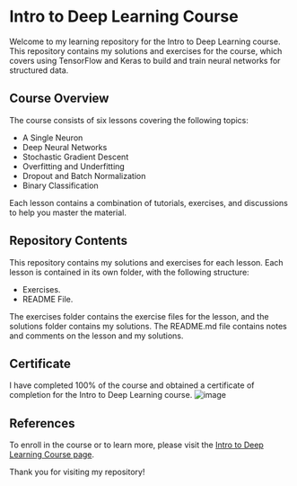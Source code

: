 # Intro to Deep Learning Course
Welcome to my learning repository for the Intro to Deep Learning course. This repository contains my solutions and exercises for the course, which covers using TensorFlow and Keras to build and train neural networks for structured data.

## Course Overview
The course consists of six lessons covering the following topics:

* A Single Neuron
* Deep Neural Networks
* Stochastic Gradient Descent
* Overfitting and Underfitting
* Dropout and Batch Normalization
* Binary Classification


Each lesson contains a combination of tutorials, exercises, and discussions to help you master the material.

## Repository Contents
This repository contains my solutions and exercises for each lesson. Each lesson is contained in its own folder, with the following structure:

* Exercises.
* README File.


The exercises folder contains the exercise files for the lesson, and the solutions folder contains my solutions. The README.md file contains notes and comments on the lesson and my solutions.

## Certificate
I have completed 100% of the course and obtained a certificate of completion for the Intro to Deep Learning course.
![image](https://user-images.githubusercontent.com/98628416/233754532-17aae396-a77a-4f30-bb41-60ca774663d0.png)

## References
To enroll in the course or to learn more, please visit the [Intro to Deep Learning Course page](https://www.kaggle.com/learn/intro-to-deep-learning).

Thank you for visiting my repository!
